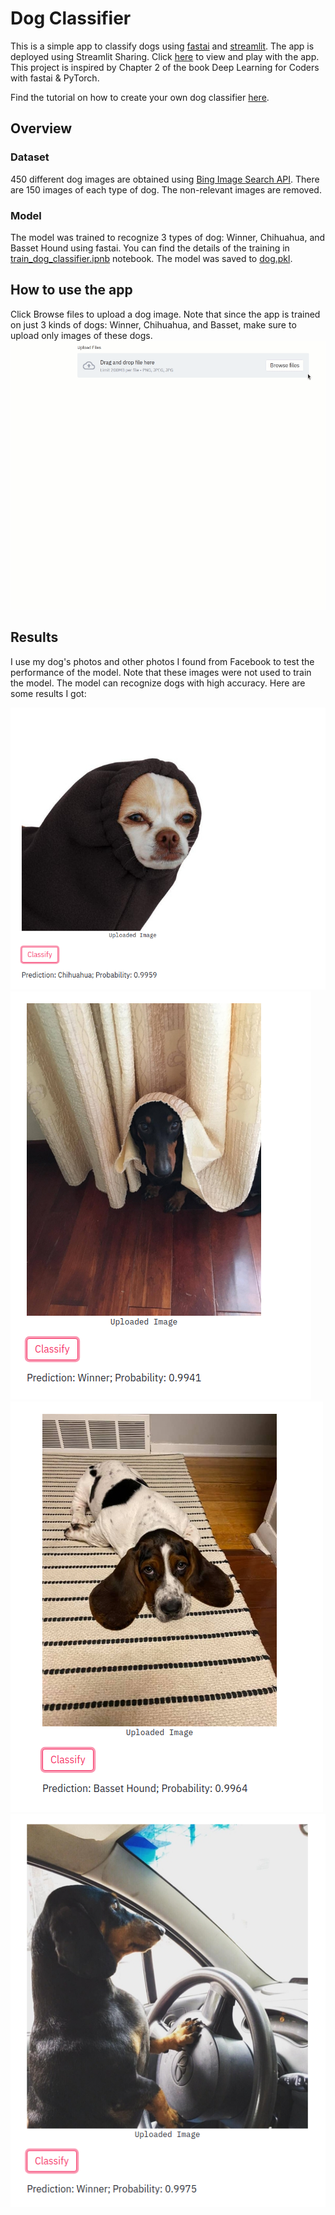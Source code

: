 # Dog Classifier

This is a simple app to classify dogs using [fastai](https://docs.fast.ai/) and [streamlit](https://www.streamlit.io/). The app is deployed using Streamlit Sharing. Click [here](https://share.streamlit.io/khuyentran1401/dog_classifier/main/dog_classifier.py) to view and play with the app.  This project is inspired by Chapter 2 of the book Deep Learning for Coders with fastai & PyTorch.

Find the tutorial on how to create your own dog classifier [here](https://towardsdatascience.com/how-to-create-an-app-to-classify-dogs-using-fastai-and-streamlit-af3e75f0ee28).

## Overview
### Dataset
450 different dog images are obtained using [Bing Image Search API](https://www.microsoft.com/en-us/bing/apis/bing-image-search-api). There are 150 images of each type of dog. The non-relevant images are removed. 
### Model
The model was trained to recognize 3 types of dog: Winner, Chihuahua, and Basset Hound using fastai. You can find the details of the training in [train_dog_classifier.ipnb](./train_dog_classifier.ipynb) notebook. The model was saved to [dog.pkl](./dog.pkl).


## How to use the app


Click Browse files to upload a dog image. Note that since the app is trained on just 3 kinds of dogs: Winner, Chihuahua, and Basset, make sure to upload only images of these dogs. 
![image](images/app_usage.gif)

## Results
I use my dog's photos and other photos I found from Facebook to test the performance of the model. Note that these images were not used to train the model. The model can recognize dogs with high accuracy. Here are some results I got:

![image](images/chihuahua_result.png)
![image](images/winner3_result.png)
![image](images/basset_hound_result.png)
![image](images/winner_result.png)

